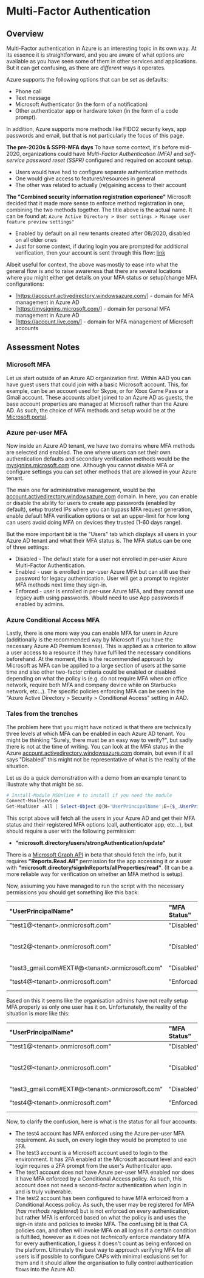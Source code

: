 # Multi-Factor Authentication

## Overview

Multi-Factor authentication in Azure is an interesting topic in its own way. At its essence it is straightforward, and you are aware of what options are available as you have seen some of them in other services and applications. But it can get confusing, as there are <i>different</i> ways it operates.

Azure supports the following options that can be set as defaults:

* Phone call
* Text message
* Microsoft Authenticator (in the form of a notification)
* Other authenticator app or hardware token (in the form of a code prompt).

In addition, Azure supports more methods like FIDO2 security keys, app passwords and email, but that is not particularly the focus of this page.

**The pre-2020s & SSPR-MFA days**
To have some context, it's before mid-2020, organizations could have _Multi-Factor Authentication (MFA)_ and _self-service password reset (SSPR)_ configured and required on account setup.

* Users would have had to configure separate authentication methods
* One would give access to features/resources in general
* The other was related to actually (re)gaining access to their account

**The "Combined security information registration experience"**
Microsoft decided that it made more sense to enforce method registration in one, combining the two methods together. The title above is the actual name. It can be found at:
`Azure Active Directory > User settings > Manage user feature preview settings"`

* Enabled by default on all new tenants created after 08/2020, disabled on all older ones
* Just for some context, if during login you are prompted for additional verification, then your account is sent through this flow: [link](https://docs.microsoft.com/en-us/azure/active-directory/authentication/media/concept-registration-mfa-sspr-combined/combined-security-info-flow-chart.png)

Albeit useful for context, the above was mostly to ease into what the general flow is and to raise awareness that there are several locations where you might either get details on your MFA status or setup/change MFA configurations:

* [https://account.activedirectory.windowsazure.com/] - domain for MFA management in Azure AD
* [https://mysignins.microsoft.com/] - domain for personal MFA management in Azure AD
* [https://account.live.com/] - domain for MFA management of Microsoft accounts

## Assessment Notes
### Microsoft MFA

Let us start outside of an Azure AD organization first. Within AAD you can have guest users that could join with a basic Microsoft account. This, for example, can be an account used for Skype, or for Xbox Game Pass or a Gmail account. These accounts albeit joined to an Azure AD as guests, the base account properties are managed at Microsoft rather than the Azure AD. As such, the choice of MFA methods and setup would be at the [Microsoft portal](https://account.live.com/).

### Azure per-user MFA

Now inside an Azure AD tenant, we have two domains where MFA methods are selected and enabled. The one where users can set their own authentication defaults and secondary verification methods would be the [mysignins.microsoft.com](https://mysignins.microsoft.com/) one. Although you cannot disable MFA or configure settings you can set other methods that are allowed in your Azure tenant.

The main one for administrative management, would be the [account.activedirectory.windowsazure.com](https://account.activedirectory.windowsazure.com/usermanagement/mfasettings.aspx) domain. In here, you can enable or disable the ability for users to create app passwords (enabled by default), setup trusted IPs where you can bypass MFA request generation, enable default MFA verification options or set an upper-limit for how long can users avoid doing MFA on devices they trusted (1-60 days range).

But the more important bit is the "Users" tab which displays all users in your Azure AD tenant and what their MFA status is. The MFA status can be one of three settings:

* Disabled - The default state for a user not enrolled in per-user Azure Multi-Factor Authentication.
* Enabled - user is enrolled in per-user Azure MFA but can still use their password for legacy authentication. User will get a prompt to register MFA methods next time they sign-in.
* Enforced - user is enrolled in per-user Azure MFA, and they cannot use legacy auth using passwords. Would need to use App passwords if enabled by admins.

### Azure Conditional Access MFA

Lastly, there is one more way you can enable MFA for users in Azure (additionally is the recommended way by Microsoft if you have the necessary Azure AD Premium license). This is applied as a criterion to allow a user access to a resource if they have fulfilled the necessary conditions beforehand. At the moment, this is the recommended approach by Microsoft as MFA can be applied to a large section of users at the same time and also other two-factor criteria could be enabled or disabled depending on what the policy is (e.g. do not require MFA when on office network, require both MFA and company device while on Starbucks network, etc...). The specific policies enforcing MFA can be seen in the "Azure Active Directory > Security > Conditional Access" setting in AAD.

### Tales from the trenches

The problem here that you might have noticed is that there are technically three levels at which MFA can be enabled in each Azure AD tenant. You might be thinking "Surely, there must be an easy way to verify?", but sadly there is not at the time of writing. You can look at the MFA status in the Azure [account.activedirectory.windowsazure.com](account.activedirectory.windowsazure.com/usermanagement/mfasettings.aspx) domain, but even if it all says "Disabled" this might not be representative of what is the reality of the situation.

Let us do a quick demonstration with a demo from an example tenant to illustrate why that might be so.

```PowerShell
# Install-Module MSOnline # to install if you need the module
Connect-MsolService
Get-MsolUser -All | Select-Object @{N='UserPrincipalName';E={$_.UserPrincipalName}},@{N='MFA Status';E={if ($_.StrongAuthenticationRequirements.State){$_.StrongAuthenticationRequirements.State} else {"Disabled"}}},@{N='MFA Methods';E={$_.StrongAuthenticationMethods.methodtype}} | Export-Csv -Path c:\MFA_Report.csv -NoTypeInformation
```

This script above will fetch all the users in your Azure AD and get their MFA status and their registered MFA options (call, authenticator app, etc...), but should require a user with the following permission:

* **"microsoft.directory/users/strongAuthentication/update"**

There is a [Microsoft Graph API](https://docs.microsoft.com/en-us/graph/api/resources/credentialuserregistrationdetails?view=graph-rest-beta) in beta that should fetch the info, but it requires **"Reports.Read.All"** permission for the app accessing it or a user with **"microsoft.directory/signInReports/allProperties/read"**. (It can be a more reliable way for verification on whether an MFA method is setup).

Now, assuming you have managed to run the script with the necessary permissions you should get something like this back:

|"UserPrincipalName"|"MFA Status"|"MFA Methods"|
|:------------------|:-----------|:------------|
|"test1@\<tenant\>.onmicrosoft.com"|"Disabled"||
|"test2@\<tenant\>.onmicrosoft.com"|"Disabled"|"OneWaySMS TwoWayVoiceMobile PhoneAppOTP PhoneAppNotification"|
|"test3_gmail.com#EXT#@\<tenant\>.onmicrosoft.com"|"Disabled"||
|"test4@\<tenant\>.onmicrosoft.com"|"Enforced"|"OneWaySMS TwoWayVoiceMobile"|

Based on this it seems like the organisation admins have not really setup MFA properly as only one user has it on. Unfortunately, the reality of the situation is more like this:

|"UserPrincipalName"|"MFA Status"|"MFA Methods"|"Actually Disabled"|
|:------------------|:-----------|:------------|:------------------|
|"test1@\<tenant\>.onmicrosoft.com"|"Disabled"||"Yes"|
|"test2@\<tenant\>.onmicrosoft.com"|"Disabled"|"OneWaySMS TwoWayVoiceMobile PhoneAppOTP PhoneAppNotification"|"No"|
|"test3_gmail.com#EXT#@\<tenant\>.onmicrosoft.com"|"Disabled"||"No"|
|"test4@\<tenant\>.onmicrosoft.com"|"Enforced"|"OneWaySMS TwoWayVoiceMobile"|"No"|

Now, to clarify the confusion, here is what is the status for all four accounts:

* The test4 account has MFA enforced using the Azure per-user MFA requirement. As such, on every login they would be prompted to use 2FA.
* The test3 account is a Microsoft account used to login to the environment. It has 2FA enabled at the Microsoft account level and each login requires a 2FA prompt from the user's Authenticator app.
* The test1 account does not have Azure per-user MFA enabled nor does it have MFA enforced by a Conditional Access policy. As such, this account does not need a second-factor authentication when login in and is truly vulnerable.
* The test2 account has been configured to have MFA enforced from a Conditional Access policy. As such, the user may be registered for MFA (_has methods registered_) but is not enforced on every authentication, but rather MFA is enforced based on what the policy is and uses the sign-in state and policies to invoke MFA. The confusing bit is that CA policies can, and often will invoke MFA on all logins if a certain condition is fulfilled, however as it does not _technically_ enforce mandatory MFA for every authentication, I guess it doesn't count as being enforced on the platform.
Ultimately the best way to approach verifying MFA for all users is if possible to configure CAPs with minimal exclusions set for them and it should allow the organisation to fully control authentication flows into the Azure AD.